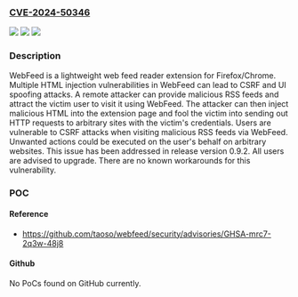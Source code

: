 ### [CVE-2024-50346](https://cve.mitre.org/cgi-bin/cvename.cgi?name=CVE-2024-50346)
![](https://img.shields.io/static/v1?label=Product&message=webfeed&color=blue)
![](https://img.shields.io/static/v1?label=Version&message=%3D%20%3C%200.9.2%20&color=brighgreen)
![](https://img.shields.io/static/v1?label=Vulnerability&message=CWE-79%3A%20Improper%20Neutralization%20of%20Input%20During%20Web%20Page%20Generation%20('Cross-site%20Scripting')&color=brighgreen)

### Description

WebFeed is a lightweight web feed reader extension for Firefox/Chrome. Multiple HTML injection vulnerabilities in WebFeed can lead to CSRF and UI spoofing attacks. A remote attacker can provide malicious RSS feeds and attract the victim user to visit it using WebFeed. The attacker can then inject malicious HTML into the extension page and fool the victim into sending out HTTP requests to arbitrary sites with the victim's credentials. Users are vulnerable to CSRF attacks when visiting malicious RSS feeds via WebFeed. Unwanted actions could be executed on the user's behalf on arbitrary websites. This issue has been addressed in release version 0.9.2. All users are advised to upgrade. There are no known workarounds for this vulnerability.

### POC

#### Reference
- https://github.com/taoso/webfeed/security/advisories/GHSA-mrc7-2q3w-48j8

#### Github
No PoCs found on GitHub currently.

